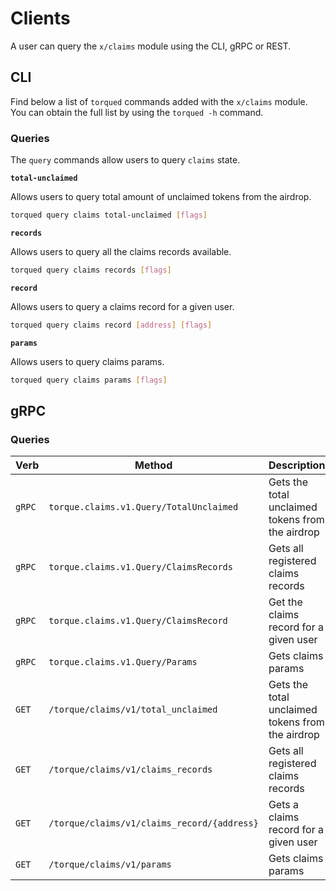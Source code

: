 <!--
order: 7
-->

# Clients

A user can query the `x/claims` module using the CLI, gRPC or REST.

## CLI

Find below a list of `torqued` commands added with the `x/claims` module. You can obtain the full list by using the `torqued -h` command.

### Queries

The `query` commands allow users to query `claims` state.

**`total-unclaimed`**

Allows users to query total amount of unclaimed tokens from the airdrop.

```bash
torqued query claims total-unclaimed [flags]
```

**`records`**

Allows users to query all the claims records available.

```bash
torqued query claims records [flags]
```

**`record`**

Allows users to query a claims record for a given user.

```bash
torqued query claims record [address] [flags]
```

**`params`**

Allows users to query claims params.

```bash
torqued query claims params [flags]
```

## gRPC

### Queries

| Verb   | Method                                     | Description                                      |
|--------|--------------------------------------------|--------------------------------------------------|
| `gRPC` | `torque.claims.v1.Query/TotalUnclaimed`     | Gets the total unclaimed tokens from the airdrop |
| `gRPC` | `torque.claims.v1.Query/ClaimsRecords`      | Gets all registered claims records               |
| `gRPC` | `torque.claims.v1.Query/ClaimsRecord`       | Get the claims record for a given user            |
| `gRPC` | `torque.claims.v1.Query/Params`             | Gets claims params                               |
| `GET`  | `/torque/claims/v1/total_unclaimed`         | Gets the total unclaimed tokens from the airdrop |
| `GET`  | `/torque/claims/v1/claims_records`          | Gets all registered claims records               |
| `GET`  | `/torque/claims/v1/claims_record/{address}` | Gets a claims record for a given user            |
| `GET`  | `/torque/claims/v1/params`                  | Gets claims params                               |
